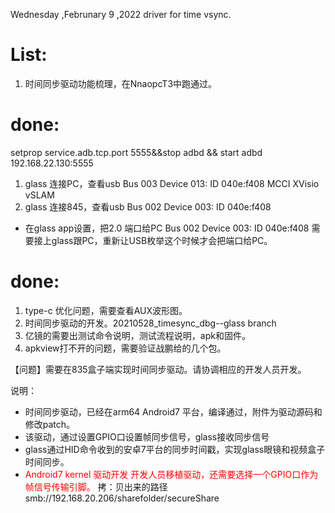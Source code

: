 Wednesday ,Februnary 9 ,2022 driver for time vsync.

# List:
1. 时间同步驱动功能梳理，在NnaopcT3中跑通过。


# done:
 setprop service.adb.tcp.port 5555&&stop adbd && start adbd
 192.168.22.130:5555
1. glass 连接PC，查看usb 
Bus 003 Device 013: ID 040e:f408 MCCI XVisio vSLAM
2. glass 连接845，查看usb
Bus 002 Device 003: ID 040e:f408
- 在glass app设置，把2.0 端口给PC
Bus 002 Device 003: ID 040e:f408
需要接上glass跟PC，重新让USB枚举这个时候才会把端口给PC。

# done:
1. type-c 优化问题，需要查看AUX波形图。
2. 时间同步驱动的开发。20210528_timesync_dbg--glass branch
3. 亿镜的需要出测试命令说明，测试流程说明，apk和固件。
4. apkview打不开的问题，需要验证战鹏给的几个包。

【问题】需要在835盒子端实现时间同步驱动。请协调相应的开发人员开发。

说明：
- 时间同步驱动，已经在arm64 Android7 平台，编译通过，附件为驱动源码和修改patch。
- 该驱动，通过设置GPIO口设置帧同步信号，glass接收同步信号
- glass通过HID命令收到的安卓7平台的同步时间戳，实现glass眼镜和视频盒子时间同步。
- <font color='red'> Android7 kernel 驱动开发 开发人员移植驱动，还需要选择一个GPIO口作为帧信号传输引脚。</font> 
拷：贝出来的路径
smb://192.168.20.206/sharefolder/secureShare